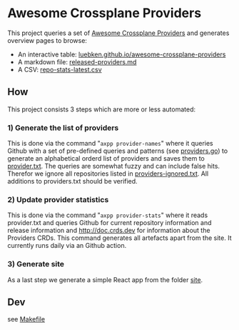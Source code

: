 # Awesome Crossplane Providers

This project queries a set of [Awesome Crossplane Providers](providers.txt) and generates overview pages to browse:

* An interactive table: [luebken.github.io/awesome-crossplane-providers](https://luebken.github.io/awesome-crossplane-providers/)
* A markdown file: [released-providers.md](./released-providers.md)
* A CSV: [repo-stats-latest.csv](https://blocks.githubnext.com/luebken/awesome-crossplane-providers/blob/master/reports/repo-stats-latest.csv?blockKey=githubnext__blocks-examples__flat&fullscreen=1)

## How

This project consists 3 steps which are more or less automated: 

### 1) Generate the list of providers

This is done via the command "`axpp provider-names`" where it queries Github with a set of pre-defined queries and patterns (see [providers.go](/providers/providers.go)) to generate an alphabetical orderd list of providers and saves them to [provider.txt](provider.txt). The queries are somewhat fuzzy and can include false hits. Therefor we ignore all repositories listed in [providers-ignored.txt](providers-ignored.txt). All additions to providers.txt should be verified.

### 2) Update provider statistics

This is done via the command "`axpp provider-stats`" where it reads provider.txt and queries Github for current repository information and release information and http://doc.crds.dev for information about the Providers CRDs. This command generates all artefacts apart from the site. It currently runs daily via an Github action.

### 3) Generate site

As a last step we generate a simple React app from the folder [site](./site/). 

## Dev

see [Makefile](Makefile)